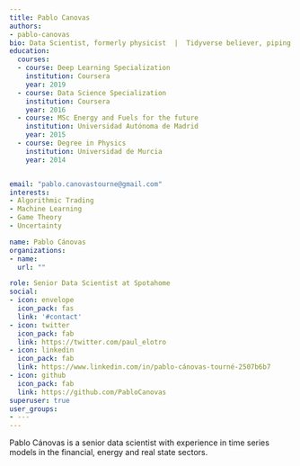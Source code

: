 ```yaml
---
title: Pablo Canovas
authors:
- pablo-canovas
bio: Data Scientist, formerly physicist  |  Tidyverse believer, piping life  |  Hanging out at TypeThePipe
education:
  courses:
  - course: Deep Learning Specialization
    institution: Coursera 
    year: 2019
  - course: Data Science Specialization
    institution: Coursera 
    year: 2016
  - course: MSc Energy and Fuels for the future
    institution: Universidad Autónoma de Madrid 
    year: 2015
  - course: Degree in Physics
    institution: Universidad de Murcia
    year: 2014


email: "pablo.canovastourne@gmail.com"
interests:
- Algorithmic Trading
- Machine Learning
- Game Theory
- Uncertainty

name: Pablo Cánovas 
organizations:
- name:  
  url: ""

role: Senior Data Scientist at Spotahome
social:
- icon: envelope
  icon_pack: fas
  link: '#contact'
- icon: twitter
  icon_pack: fab
  link: https://twitter.com/paul_elotro
- icon: linkedin
  icon_pack: fab
  link: https://www.linkedin.com/in/pablo-cánovas-tourné-2507b6b7
- icon: github
  icon_pack: fab
  link: https://github.com/PabloCanovas
superuser: true
user_groups:
- ---
---
```


Pablo Cánovas is a senior data scientist with experience in time series models in the financial, energy and real state sectors.
 